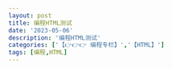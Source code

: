 ```yaml
---
layout: post
title: 编程HTML测试
date: '2023-05-06'
description: '编程HTML测试'
categories: ['【👉👉👉 编程专栏】','【HTML】']
tags: [编程,HTML]
---
```


